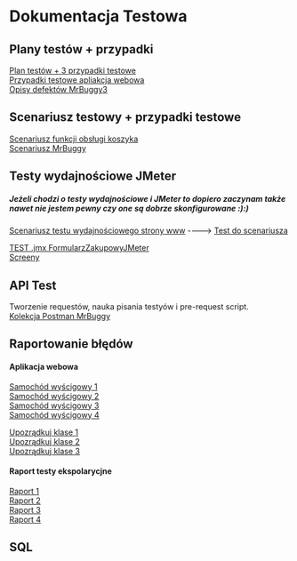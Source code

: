 <h1>Dokumentacja Testowa</h1>

<h2>Plany testów + przypadki</h2>
<a href="https://1drv.ms/b/c/88aaadbc5bd923a9/EWfxfuxn1gZIje2_v_Eri4kBK3EKOup_82D3NqIAb5EFEw?e=PaNCDp" target="_blank">Plan testów + 3 przypadki testowe</a><br>
<a href="https://1drv.ms/b/c/88aaadbc5bd923a9/EZvO67RAoulBjRIRv1LI-VgBYPHZZSxuKq5GIDMeQI4eIg?e=Crjru6" target="_blank">Przypadki testowe apliakcja webowa</a><br>
<a href="https://1drv.ms/b/c/88aaadbc5bd923a9/Eb-AXYYizLVJtJsoZbVCm-sBK3PLhk6ZTepDw24PDTUXSw?e=htR3L9" target="_blank">Opisy defektów MrBuggy3</a><br>

<h2>Scenariusz testowy + przypadki testowe</h2>
<a href="https://1drv.ms/b/c/88aaadbc5bd923a9/EWLTDP1FM0ZGkRGU0ckaFeoB5lhiUB_JggQlN6oXxw_nbw?e=rp74UU" >Scenariusz funkcji obsługi koszyka</a><br>
<a href="https://1drv.ms/b/c/88aaadbc5bd923a9/EUviYEONVbdJq3rCWLfxAYoBHQiyWfXmcQ2SlE5CZXATZA?e=Sa8XNn" >Scenariusz MrBuggy</a><br>


<h2>Testy wydajnościowe JMeter</h2>
<h5>Jeżeli chodzi o testy wydajnościowe i JMeter to dopiero zaczynam także nawet nie jestem pewny czy one są dobrze skonfigurowane :):)</h5>
<a href="https://1drv.ms/b/c/88aaadbc5bd923a9/Ef_C0_xnh75ArjV03GkSARwBDfJx3bvg3UX0hn5_AQWnMw?e=Nd2gUu" >Scenariusz testu wydajnościowego strony www</a>  ---->  <a href="https://github.com/gpatryk1/testyWydajno-ciowe/blob/main/Test%20do%20scenariusza3grupy.jmx">Test do scenariusza</a> <br>

<a href="https://github.com/gpatryk1/testyWydajno-ciowe/blob/main/FormularzZakupyJMeter.jmx"> TEST .jmx FormularzZakupowyJMeter</a><br>
<a href="https://1drv.ms/b/c/88aaadbc5bd923a9/ER0fA9mhn3tIg7Q7zU0nH4UBsqiPsMTjQwb1TZOSgBnZ6Q?e=2GqKmD"> Screeny</a>
<h2>API Test</h2>
Tworzenie requestów, nauka pisania testyów i pre-request script.<br>
<a href="https://github.com/gpatryk1/Postman-REST-API/blob/main/MrBuggy7.postman_collection.json"> Kolekcja Postman MrBuggy</a>

<h2>Raportowanie błędów</h2> 
<h4>Aplikacja webowa</h4>

<a href="https://1drv.ms/b/c/88aaadbc5bd923a9/EWfT8JTtYA1HgpIwU51DCYQB5iuabHUNtzjSudX2sFgb_g?e=i47Pcq" target="_blank">Samochód wyścigowy 1</a><br>
<a href="https://1drv.ms/b/c/88aaadbc5bd923a9/EZ1WAm56nL9Om6pafRbF5_IB4xuxpCaaLmXJQis2-6Zl5A?e=F4bsnz" target="_blank">Samochód wyścigowy 2</a><br>
<a href="https://1drv.ms/b/c/88aaadbc5bd923a9/ER_gt_I8t0hHpxGQvama9dUB-WHyINoNFDydW32ahXxZlQ?e=LSo4oi" target="_blank">Samochód wyścigowy 3</a><br>
<a href="https://1drv.ms/b/c/88aaadbc5bd923a9/EW1NI_zOQhZGm8g3wISAd7cBz724eUwsotQUi3ZypI-5dQ?e=awzDCi" target="_blank">Samochód wyścigowy 4</a><br>

<a href="https://1drv.ms/b/c/88aaadbc5bd923a9/EZjKlmwrLWFDmIUnUpZbFYMB-AA_39Et5J9xO2nCgiXKfA?e=yq7i3v" target="_blank">Upozrądkuj klase 1</a><br>
<a href="https://1drv.ms/b/c/88aaadbc5bd923a9/EbM6GwmmXVRMhRiV3Ha1uUUBEoY6Co-_HI_v27kPVInECg?e=PhrQNL" target="_blank">Upozrądkuj klase 2</a><br>
<a href="https://1drv.ms/b/c/88aaadbc5bd923a9/EZu_aRSMF8lCvJnmYVkPu0YBnTu5Ht7sKCCbDagXwSBSQg?e=xalMbp" target="_blank">Upozrądkuj klase 3</a><br>

<h4>Raport testy ekspolarycjne</h4>
<a href="https://1drv.ms/b/c/88aaadbc5bd923a9/EX3m61H5zvxEvffatOVNqRoBZn2Qxjni8ZP2YZIcrEjXSg?e=EKoIZg" target="_blank">Raport 1</a><br>
<a href="https://1drv.ms/b/c/88aaadbc5bd923a9/EZSdOy5Eu3NOpeCSjYf8S4YB1IneaP_6-wkemHubUSy0OA?e=NHcw4A" target="_blank">Raport 2</a><br>
<a href="https://1drv.ms/b/c/88aaadbc5bd923a9/ESa48B6Du81GiTX6LJjsRREBcxIsapwxEur9xSzChLf1WQ?e=89SH3v" target="_blank">Raport 3</a><br>
<a href="https://1drv.ms/b/c/88aaadbc5bd923a9/EaDbwmgwHANGl1mjYkejrvgBtCECPWihPL--R_QY0kM7Vw?e=htvuuA" target="_blank">Raport 4</a><br>



<h2>SQL</h2

